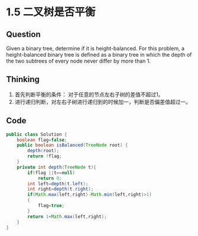 # 1.5 二叉树是否平衡

## Question
Given a binary tree, determine if it is height-balanced.
For this problem, a height-balanced binary tree is defined as a binary tree in which the depth of the two subtrees of every node never differ by more than 1.


## Thinking
1. 首先判断平衡的条件： 对于任意的节点左右子树的差值不超过1。
2. 进行递归判断，对左右子树进行递归到的时候加一，判断是否偏差值超过一。

## Code

```java
public class Solution {
    boolean flag=false;
    public boolean isBalanced(TreeNode root) {
        depth(root);
        return !flag;
    }
    private int depth(TreeNode t){
        if(flag ||t==null)
            return 0;
        int left=depth(t.left);
        int right=depth(t.right);
        if(Math.max(left,right)-Math.min(left,right)>1)
        {
            flag=true;
        }
        return 1+Math.max(left,right);
    }
}
```
